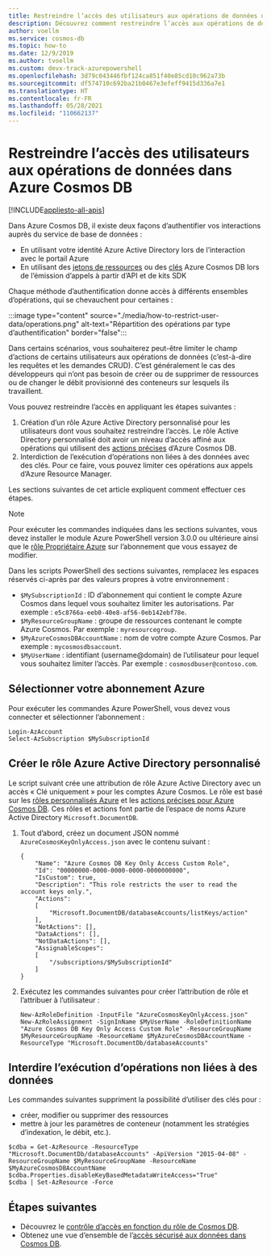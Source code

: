 ```yaml
---
title: Restreindre l’accès des utilisateurs aux opérations de données uniquement avec Azure Cosmos DB
description: Découvrez comment restreindre l’accès aux opérations de données uniquement avec Azure Cosmos DB
author: voellm
ms.service: cosmos-db
ms.topic: how-to
ms.date: 12/9/2019
ms.author: tvoellm
ms.custom: devx-track-azurepowershell
ms.openlocfilehash: 3d79c043446fbf124ca851f40e85cd10c962a73b
ms.sourcegitcommit: df574710c692ba21b0467e3efeff9415d336a7e1
ms.translationtype: HT
ms.contentlocale: fr-FR
ms.lasthandoff: 05/28/2021
ms.locfileid: "110662137"
---
```

# <a name="restrict-user-access-to-data-operations-in-azure-cosmos-db"></a>Restreindre l’accès des utilisateurs aux opérations de données dans Azure Cosmos DB
[!INCLUDE[appliesto-all-apis](includes/appliesto-all-apis.md)]

Dans Azure Cosmos DB, il existe deux façons d’authentifier vos interactions auprès du service de base de données :

- En utilisant votre identité Azure Active Directory lors de l’interaction avec le portail Azure
- En utilisant des [jetons de ressources](secure-access-to-data.md#resource-tokens) ou des [clés](database-security.md#primary-keys) Azure Cosmos DB lors de l’émission d’appels à partir d’API et de kits SDK

Chaque méthode d’authentification donne accès à différents ensembles d’opérations, qui se chevauchent pour certaines :

:::image type="content" source="./media/how-to-restrict-user-data/operations.png" alt-text="Répartition des opérations par type d’authentification" border="false":::

Dans certains scénarios, vous souhaiterez peut-être limiter le champ d’actions de certains utilisateurs aux opérations de données (c’est-à-dire les requêtes et les demandes CRUD). C’est généralement le cas des développeurs qui n’ont pas besoin de créer ou de supprimer de ressources ou de changer le débit provisionné des conteneurs sur lesquels ils travaillent.

Vous pouvez restreindre l’accès en appliquant les étapes suivantes :
1. Création d’un rôle Azure Active Directory personnalisé pour les utilisateurs dont vous souhaitez restreindre l’accès. Le rôle Active Directory personnalisé doit avoir un niveau d’accès affiné aux opérations qui utilisent des [actions précises](../role-based-access-control/resource-provider-operations.md#microsoftdocumentdb) d’Azure Cosmos DB.
1. Interdiction de l’exécution d’opérations non liées à des données avec des clés. Pour ce faire, vous pouvez limiter ces opérations aux appels d’Azure Resource Manager.

Les sections suivantes de cet article expliquent comment effectuer ces étapes.

> [!NOTE]
> Pour exécuter les commandes indiquées dans les sections suivantes, vous devez installer le module Azure PowerShell version 3.0.0 ou ultérieure ainsi que le [rôle Propriétaire Azure](../role-based-access-control/built-in-roles.md#owner) sur l’abonnement que vous essayez de modifier.

Dans les scripts PowerShell des sections suivantes, remplacez les espaces réservés ci-après par des valeurs propres à votre environnement :
- `$MySubscriptionId` : ID d’abonnement qui contient le compte Azure Cosmos dans lequel vous souhaitez limiter les autorisations. Par exemple : `e5c8766a-eeb0-40e8-af56-0eb142ebf78e`.
- `$MyResourceGroupName` : groupe de ressources contenant le compte Azure Cosmos. Par exemple : `myresourcegroup`.
- `$MyAzureCosmosDBAccountName` : nom de votre compte Azure Cosmos. Par exemple : `mycosmosdbsaccount`.
- `$MyUserName` : identifiant (username@domain) de l’utilisateur pour lequel vous souhaitez limiter l’accès. Par exemple : `cosmosdbuser@contoso.com`.

## <a name="select-your-azure-subscription"></a>Sélectionner votre abonnement Azure

Pour exécuter les commandes Azure PowerShell, vous devez vous connecter et sélectionner l’abonnement :

```azurepowershell
Login-AzAccount
Select-AzSubscription $MySubscriptionId
```

## <a name="create-the-custom-azure-active-directory-role"></a>Créer le rôle Azure Active Directory personnalisé

Le script suivant crée une attribution de rôle Azure Active Directory avec un accès « Clé uniquement » pour les comptes Azure Cosmos. Le rôle est basé sur les [rôles personnalisés Azure](../role-based-access-control/custom-roles.md) et les [actions précises pour Azure Cosmos DB](../role-based-access-control/resource-provider-operations.md#microsoftdocumentdb). Ces rôles et actions font partie de l’espace de noms Azure Active Directory `Microsoft.DocumentDB`.

1. Tout d’abord, créez un document JSON nommé `AzureCosmosKeyOnlyAccess.json` avec le contenu suivant :

    ```
    {
        "Name": "Azure Cosmos DB Key Only Access Custom Role",
        "Id": "00000000-0000-0000-0000-0000000000",
        "IsCustom": true,
        "Description": "This role restricts the user to read the account keys only.",
        "Actions":
        [
            "Microsoft.DocumentDB/databaseAccounts/listKeys/action"
        ],
        "NotActions": [],
        "DataActions": [],
        "NotDataActions": [],
        "AssignableScopes":
        [
            "/subscriptions/$MySubscriptionId"
        ]
    }
    ```

1. Exécutez les commandes suivantes pour créer l’attribution de rôle et l’attribuer à l’utilisateur :

    ```azurepowershell
    New-AzRoleDefinition -InputFile "AzureCosmosKeyOnlyAccess.json"
    New-AzRoleAssignment -SignInName $MyUserName -RoleDefinitionName "Azure Cosmos DB Key Only Access Custom Role" -ResourceGroupName $MyResourceGroupName -ResourceName $MyAzureCosmosDBAccountName -ResourceType "Microsoft.DocumentDb/databaseAccounts"
    ```

## <a name="disallow-the-execution-of-non-data-operations"></a>Interdire l’exécution d’opérations non liées à des données

Les commandes suivantes suppriment la possibilité d’utiliser des clés pour :
- créer, modifier ou supprimer des ressources
- mettre à jour les paramètres de conteneur (notamment les stratégies d’indexation, le débit, etc.).

```azurepowershell
$cdba = Get-AzResource -ResourceType "Microsoft.DocumentDb/databaseAccounts" -ApiVersion "2015-04-08" -ResourceGroupName $MyResourceGroupName -ResourceName $MyAzureCosmosDBAccountName
$cdba.Properties.disableKeyBasedMetadataWriteAccess="True"
$cdba | Set-AzResource -Force
```

## <a name="next-steps"></a>Étapes suivantes

- Découvrez le [contrôle d’accès en fonction du rôle de Cosmos DB](role-based-access-control.md).
- Obtenez une vue d’ensemble de l’[accès sécurisé aux données dans Cosmos DB](secure-access-to-data.md).
